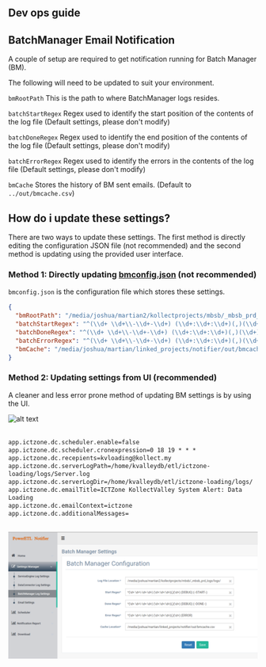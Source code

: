 ## Dev ops guide


## BatchManager Email Notification 
A couple of setup are required to get notification running for Batch Manager (BM).

The following will need to be updated to suit your environment.



`bmRootPath` This is the path to where BatchManager logs resides.

`batchStartRegex` Regex used to identify the start position of the contents of the log file (Default settings, please don't modify)

`batchDoneRegex` Regex used to identify the end position of the contents of the log file  (Default settings, please don't modify)

`batchErrorRegex` Regex used to identify the errors in the contents of the log file  (Default settings, please don't modify)

`bmCache` Stores the history of BM sent emails. (Default to `../out/bmcache.csv`)

## How do i update these settings?

There are two ways to update these settings. The first method is directly editing the configuration JSON file (not recommended) and the second method is updating using the provided user interface.

### Method 1: Directly updating [bmconfig.json](src/main/resources/config/bmconfig.json) (not recommended)
`bmconfig.json` is the configuration file which stores these settings. 

```json
{
  "bmRootPath": "/media/joshua/martian2/kollectprojects/mbsb/_mbsb_prd_logs/logs/",
  "batchStartRegex": "^(\\d+ \\d+\\-\\d+-\\d+) (\\d+:\\d+:\\d+)(,)(\\d+) (DEBUG) (--START--)",
  "batchDoneRegex": "^(\\d+ \\d+\\-\\d+-\\d+) (\\d+:\\d+:\\d+)(,)(\\d+) (DEBUG) (--DONE--)",
  "batchErrorRegex": "^(\\d+ \\d+\\-\\d+-\\d+) (\\d+:\\d+:\\d+)(,)(\\d+) (ERROR)",
  "bmCache": "/media/joshua/martian/linked_projects/notifier/out/bmcache.csv"
}

```

### Method 2: Updating settings from UI (recommended)

A cleaner and less error prone method of updating BM settings is by using the UI. 

![alt text][logo]


```properties

app.ictzone.dc.scheduler.enable=false
app.ictzone.dc.scheduler.cronexpression=0 18 19 * * *
app.ictzone.dc.recepients=kvloading@kollect.my
app.ictzone.dc.serverLogPath=/home/kvalleydb/etl/ictzone-loading/logs/Server.log
app.ictzone.dc.serverLogDir=/home/kvalleydb/etl/ictzone-loading/logs/
app.ictzone.dc.emailTitle=ICTZone KollectValley System Alert: Data Loading
app.ictzone.dc.emailContext=ictzone
app.ictzone.dc.additionalMessages=


```



[logo]: https://gitlab.com/poweretl/powerappslogmonitor/blob/bb3a2d03d6370cb0a2431be3bd56eb6a98a19886/site/bm_ui_settings.png "Logo Title Text 2"

![Kiku](bm_ui_settings.png)